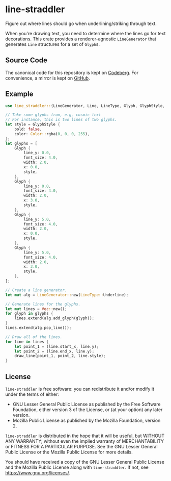 # line-straddler

Figure out where lines should go when underlining/striking through text.

When you're drawing text, you need to determine where the lines go for text
decorations. This crate provides a renderer-agnostic `LineGenerator` that
generates `Line` structures for a set of `Glyph`s.

## Source Code

The canonical code for this repository is kept on [Codeberg]. For
convenience, a mirror is kept on [GitHub].

[Codeberg]: https://codeberg.org/notgull/line-straddler
[GitHub]: https://github.com/notgull/line-straddler

## Example

```rust
use line_straddler::{LineGenerator, Line, LineType, Glyph, GlyphStyle, Color};

// Take some glyphs from, e.g, cosmic-text
// For instance, this is two lines of two glyphs.
let style = GlyphStyle {
    bold: false,
    color: Color::rgba(0, 0, 0, 255),
};
let glyphs = [
    Glyph {
        line_y: 0.0,
        font_size: 4.0,
        width: 2.0,
        x: 0.0,
        style,
    },
    Glyph {
        line_y: 0.0,
        font_size: 4.0,
        width: 2.0,
        x: 3.0,
        style,
    },
    Glyph {
        line_y: 5.0,
        font_size: 4.0,
        width: 2.0,
        x: 0.0,
        style,
    },
    Glyph {
        line_y: 5.0,
        font_size: 4.0,
        width: 2.0,
        x: 3.0,
        style,
    },
];

// Create a line generator.
let mut alg = LineGenerator::new(LineType::Underline);

// Generate lines for the glyphs.
let mut lines = Vec::new();
for glyph in glyphs {
    lines.extend(alg.add_glyph(glyph));
}
lines.extend(alg.pop_line());

// Draw all of the lines.
for line in lines {
    let point_1 = (line.start_x, line.y);
    let point_2 = (line.end_x, line.y);
    draw_line(point_1, point_2, line.style);
}
```

## License

`line-straddler` is free software: you can redistribute it and/or modify it under
the terms of either:

* GNU Lesser General Public License as published by the Free Software
  Foundation, either version 3 of the License, or (at your option)
  any later version.
* Mozilla Public License as published by the Mozilla Foundation, version 2.

`line-straddler` is distributed in the hope that it will be useful, but WITHOUT
ANY WARRANTY; without even the implied warranty of MERCHANTABILITY or FITNESS
FOR A PARTICULAR PURPOSE. See the GNU Lesser General Public License or the
Mozilla Public License for more details.

You should have received a copy of the GNU Lesser General Public License and the
Mozilla Public License along with `line-straddler`. If not, see
<https://www.gnu.org/licenses/>.
